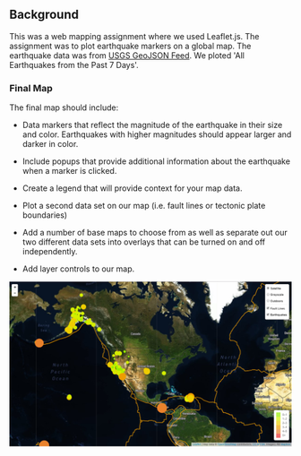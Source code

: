 ## Background

This was a web mapping assignment where we used Leaflet.js. The assignment was to plot earthquake markers on a global map. The earthquake data was from [USGS GeoJSON Feed](http://earthquake.usgs.gov/earthquakes/feed/v1.0/geojson.php). We ploted 'All Earthquakes from the Past 7 Days'. 

### Final Map

The final map should include:

 * Data markers that reflect the magnitude of the earthquake in their size and color. Earthquakes with higher magnitudes should appear larger and darker in color.

 * Include popups that provide additional information about the earthquake when a marker is clicked.

* Create a legend that will provide context for your map data.

* Plot a second data set on our map (i.e. fault lines or tectonic plate boundaries)

* Add a number of base maps to choose from as well as separate out our two different data sets into overlays that can be turned on and off independently.

* Add layer controls to our map.

![5-Advanced](Images/5-Advanced.png)
